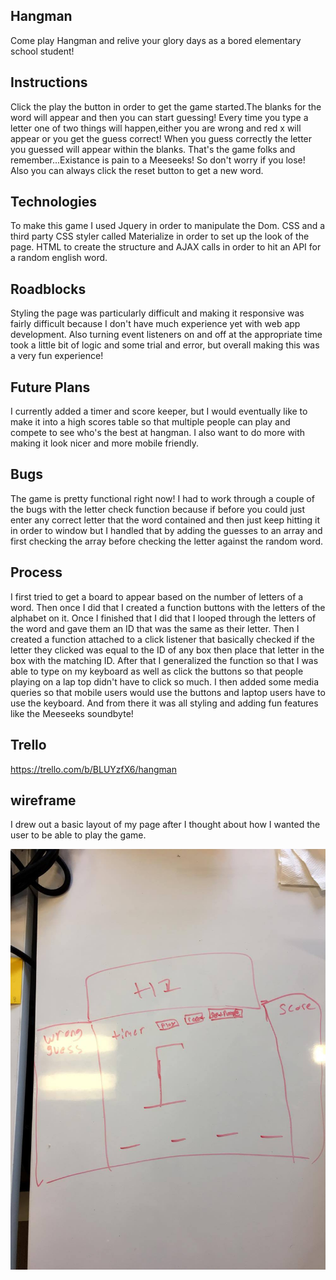 ## Hangman
Come play Hangman and relive your glory days as a bored elementary school student!

## Instructions
Click the play the button in order to get the game started.The blanks for the word will appear and then you can start guessing! Every time you type a letter one of two things will happen,either you are wrong and red x will appear or you get the guess correct! When you guess correctly the letter you guessed will appear within the blanks. That's the game folks and remember...Existance is pain to a Meeseeks! So don't worry if you lose! Also you can always click the reset button to get a new word.

## Technologies

To make this game I used Jquery in order to manipulate the Dom. CSS and a third party CSS styler called Materialize in order to set up the
look of the page. HTML to create the structure and AJAX calls in order to hit an API for a random english word.

## Roadblocks
Styling the page was particularly difficult and making it responsive was fairly difficult because I don't have much experience yet with
web app development. Also turning event listeners on and off at the appropriate time took a little bit of logic and some trial and error,
but overall making this was a very fun experience!

## Future Plans

I currently added a timer and score keeper, but I would eventually like to make it into a high scores table so that multiple people
can play and compete to see who's the best at hangman. I also want to do more with making it look nicer and more mobile friendly.

## Bugs
The game is pretty functional right now! I had to work through a couple of the bugs with the letter check function
because if before you could just enter any correct letter that the word contained and then just keep hitting it in order to window
but I handled that by adding the guesses to an array and first checking the array before checking the letter against the random word.

## Process

I first tried to get a board to appear based on the number of letters of a word. Then once I did that I created a function buttons with the letters of the alphabet on it. Once I finished that I did that I looped through the letters of the word and gave them an ID that was
the same as their letter. Then I created a function attached to a click listener that basically checked if the letter they clicked was equal to the ID of any box then place that letter in the box with the matching ID. After that I generalized the function so that I was
able to type on my keyboard as well as click the buttons so that people playing on a lap top didn't have to click so much. I then added
some media queries so that mobile users would use the buttons and laptop users have to use the keyboard. And from there it was all styling and adding fun features like the Meeseeks soundbyte!

## Trello
 https://trello.com/b/BLUYzfX6/hangman

## wireframe
I drew out a basic layout of my page after I thought about how I wanted the user to be able to play the game.
<p align="center">
  <img src="images/wireframe.jpg"/>
</p>
